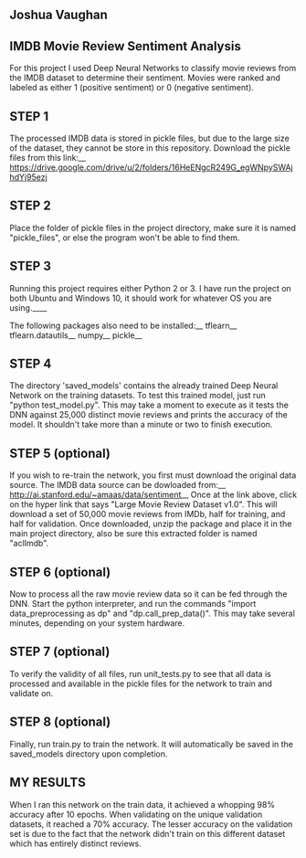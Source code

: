 ## Joshua Vaughan
## IMDB Movie Review Sentiment Analysis

For this project I used Deep Neural Networks to classify movie reviews from the IMDB dataset to determine their sentiment. Movies were ranked and labeled as either 1 (positive sentiment) or 0 (negative sentiment).

## STEP 1

The processed IMDB data is stored in pickle files, but due to the large size of the dataset, they cannot be store in this repository.
Download the pickle files from this link:__
  https://drive.google.com/drive/u/2/folders/16HeENgcR249G_egWNpySWAjhdYj95ezj

## STEP 2 

Place the folder of pickle files in the project directory, make sure it is named "pickle_files", or else the program won't be able to find them.

## STEP 3

Running this project requires either Python 2 or 3. I have run the project on both Ubuntu and Windows 10, it should work for whatever OS you are using.____

The following packages also need to be installed:__
  tflearn__
  tflearn.datautils__
  numpy__
  pickle__

## STEP 4

The directory 'saved_models' contains the already trained Deep Neural Network on the training datasets. To test this trained model, just run "python test_model.py". This may take a moment to execute as it tests the DNN against 25,000 distinct movie reviews and prints the accuracy of the model. It shouldn't take more than a minute or two to finish execution.

## STEP 5 (optional)

If you wish to re-train the network, you first must download the original data source. The IMDB data source can be dowloaded from:__
  http://ai.stanford.edu/~amaas/data/sentiment__
Once at the link above, click on the hyper link that says "Large Movie Review Dataset v1.0". This will download a set of 50,000 movie reviews from IMDb, half for training, and half for validation. Once downloaded, unzip the package and place it in the main project directory, also be sure this extracted folder is named "aclImdb".

## STEP 6 (optional)

Now to process all the raw movie review data so it can be fed through the DNN. 
Start the python interpreter, and run the commands "import data_preprocessing as dp" and "dp.call_prep_data()". This may take several minutes, depending on your system hardware.

## STEP 7 (optional)

To verify the validity of all files, run unit_tests.py to see that all data is processed and available in the pickle files for the network to train and validate on.

## STEP 8 (optional)

Finally, run train.py to train the network. It will automatically be saved in the saved_models directory upon completion.

## MY RESULTS

When I ran this network on the train data, it achieved a whopping 98% accuracy after 10 epochs. When validating on the unique validation datasets, it reached a 70% accuracy. The lesser accuracy on the validation set is due to the fact that the network didn't train on this different dataset which has entirely distinct reviews.
